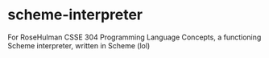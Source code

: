 # scheme-interpreter
For RoseHulman CSSE 304 Programming Language Concepts, a functioning Scheme interpreter, written in Scheme (lol)
